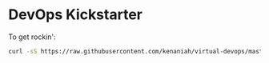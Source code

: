 DevOps Kickstarter
====================
To get rockin':

```bash
curl -sS https://raw.githubusercontent.com/kenaniah/virtual-devops/master/perform-setup.sh | bash
```

